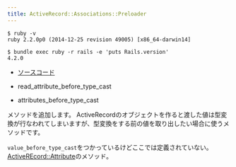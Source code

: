 ```yaml
---
title: ActiveRecord::Associations::Preloader
---
```


```
$ ruby -v
ruby 2.2.0p0 (2014-12-25 revision 49005) [x86_64-darwin14]
```

```
$ bundle exec ruby -r rails -e 'puts Rails.version'
4.2.0
```

* [ソースコード](https://github.com/rails/rails/blob/v4.2.0/activerecord/lib/active_record/attribute_methods/before_type_cast.rb)

* read_attribute_before_type_cast
* attributes_before_type_cast

メソッドを追加します。
ActiveRecordのオブジェクトを作ると渡した値は型変換が行なわれてしまいますが、型変換をする前の値を取り出したい場合に使うメソッドです。

`value_before_type_cast`をつかっているけどここでは定義されていない。
[ActiveREcord::Attribute](/active_record/attribute)のメソッド。
